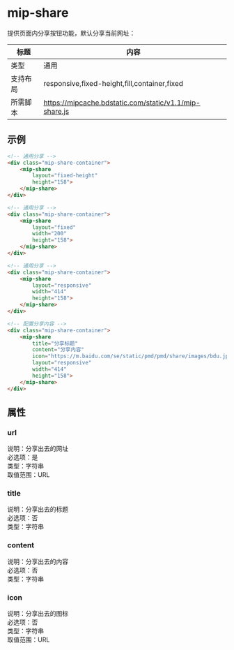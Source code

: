 # mip-share

提供页面内分享按钮功能，默认分享当前网址：

标题|内容
----|----
类型|通用
支持布局|responsive,fixed-height,fill,container,fixed
所需脚本|https://mipcache.bdstatic.com/static/v1.1/mip-share.js


## 示例

```html
<!-- 通用分享 -->
<div class="mip-share-container">
    <mip-share 
        layout="fixed-height"
        height="158">
    </mip-share>
</div>

<!-- 通用分享 -->
<div class="mip-share-container">
    <mip-share 
        layout="fixed"
        width="200"
        height="158">
    </mip-share>
</div>

<!-- 通用分享 -->
<div class="mip-share-container">
    <mip-share 
        layout="responsive"
        width="414"
        height="158">
    </mip-share>
</div>

<!-- 配置分享内容 -->
<div class="mip-share-container">
    <mip-share 
        title="分享标题" 
        content="分享内容" 
        icon="https://m.baidu.com/se/static/pmd/pmd/share/images/bdu.jpg" 
        layout="responsive"
        width="414"
        height="158">
    </mip-share>
</div>
```

## 属性

### url

说明：分享出去的网址  
必选项：是  
类型：字符串  
取值范围：URL

### title

说明：分享出去的标题  
必选项：否  
类型：字符串

### content

说明：分享出去的内容  
必选项：否  
类型：字符串

### icon

说明：分享出去的图标  
必选项：否  
类型：字符串  
取值范围：URL
